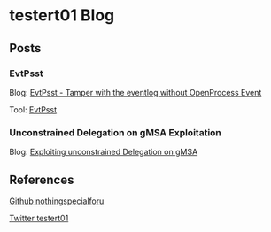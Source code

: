 # testert01 Blog

## Posts

### EvtPsst
Blog:
[EvtPsst - Tamper with the eventlog without OpenProcess Event](https://nothingspecialforu.github.io/EvtPsstBlog)

Tool:
[EvtPsst](https://github.com/nothingspecialforu/EvtPsst)

### Unconstrained Delegation on gMSA Exploitation
Blog:
[Exploiting unconstrained Delegation on gMSA](https://nothingspecialforu.github.io/UCgMSAExploitation/)

## References
[Github nothingspecialforu](https://github.com/nothingspecialforu)
<br/>

[Twitter testert01](https://twitter.com/testert01)
